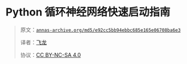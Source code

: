 # Python 循环神经网络快速启动指南

> 原文：[`annas-archive.org/md5/e92cc5bb94ebbc685e165e06708ba6e3`](https://annas-archive.org/md5/e92cc5bb94ebbc685e165e06708ba6e3)
> 
> 译者：[飞龙](https://github.com/wizardforcel)
> 
> 协议：[CC BY-NC-SA 4.0](http://creativecommons.org/licenses/by-nc-sa/4.0/)